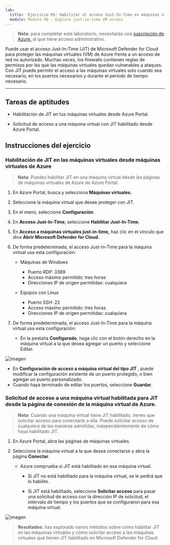 ```yaml
---
lab:
  title: 'Ejercicio 05: Habilitar el acceso Just-In-Time en máquinas virtuales'
  module: Module 06 - Explore just-in-time VM access
---
```



>**Nota**: para completar este laboratorio, necesitarás una [suscripción de Azure.](https://azure.microsoft.com/en-us/free/?azure-portal=true) al que tiene acceso administrativo. 


Puede usar el acceso Just-In-Time (JIT) de Microsoft Defender for Cloud para proteger las máquinas virtuales (VM) de Azure frente a un acceso de red no autorizado. Muchas veces, los firewalls contienen reglas de permisos por las que las máquinas virtuales quedan vulnerables a ataques. Con JIT puede permitir el acceso a las máquinas virtuales solo cuando sea necesario, en los puertos necesarios y durante el período de tiempo necesario. 

---

## Tareas de aptitudes

- Habilitación de JIT en tus máquinas virtuales desde Azure Portal.

- Solicitud de acceso a una máquina virtual con JIT habilitado desde Azure Portal.

## Instrucciones del ejercicio 

### Habilitación de JIT en las máquinas virtuales desde máquinas virtuales de Azure

>**Nota**: Puedes habilitar JIT en una máquina virtual desde las páginas de máquinas virtuales de Azure de Azure Portal.

1. En Azure Portal, busca y selecciona **Máquinas virtuales.**
   
2. Seleccione la máquina virtual que desee proteger con JIT.

3. En el menú, seleccione **Configuración**.

4. En **Acceso Just-In-Time**, seleccione **Habilitar Just-In-Time**.

5. En **Acceso a máquinas virtuales just-in-time,** haz clic en el vínculo que dice **Abrir Microsoft Defender for Cloud.**

6. De forma predeterminada, el acceso Just-In-Time para la máquina virtual usa esta configuración:

   - Máquinas de Windows
   
     - Puerto RDP: 3389
     - Acceso máximo permitido: tres horas
     - Direcciones IP de origen permitidas: cualquiera

   - Equipos con Linux
     - Puerto SSH: 22
     - Acceso máximo permitido: tres horas
     - Direcciones IP de origen permitidas: cualquiera
   
7. De forma predeterminada, el acceso Just-In-Time para la máquina virtual usa esta configuración:

   - En la pestaña **Configurado**, haga clic con el botón derecho en la máquina virtual a la que desea agregar un puerto y seleccione Editar.
  
 ![imagen](https://github.com/MicrosoftLearning/Secure-Azure-services-and-workloads-with-Microsoft-Defender-for-Cloud-regulatory-compliance-controls/assets/91347931/66cf98b6-2ce0-43c7-a7be-b5d69bcfac1d)




   - En **Configuración de acceso a máquina virtual del tipo JIT** , puede modificar la configuración existente de un puerto protegido, o bien agregar un puerto personalizado.
   - Cuando haya terminado de editar los puertos, seleccione **Guardar**.   

### Solicitud de acceso a una máquina virtual habilitada para JIT desde la página de conexión de la máquina virtual de Azure.

>**Nota**: Cuando una máquina virtual tiene JIT habilitado, tienes que solicitar acceso para conectarte a ella. Puede solicitar acceso de cualquiera de las maneras admitidas, independientemente de cómo haya habilitado JIT.
   
1. En Azure Portal, abra las páginas de máquinas virtuales.

2. Seleccione la máquina virtual a la que desea conectarse y abra la página **Conectar**.

   - Azure comprueba si JIT está habilitado en esa máquina virtual.

        - Si JIT no está habilitado para la máquina virtual, se le pedirá que lo habilite.
    
        - Si JIT está habilitado, seleccione **Solicitar acceso** para pasar una solicitud de acceso con la dirección IP de solicitud, el intervalo de tiempo y los puertos que se configuraron para esa máquina virtual.

![imagen](https://github.com/MicrosoftLearning/Secure-Azure-services-and-workloads-with-Microsoft-Defender-for-Cloud-regulatory-compliance-controls/assets/91347931/7e454150-bc04-47bc-afa1-e0a1e8af17f9)






> **Resultados**: has explorado varios métodos sobre cómo habilitar JIT en las máquinas virtuales y cómo solicitar acceso a las máquinas virtuales que tienen JIT habilitado en Microsoft Defender for Cloud.
